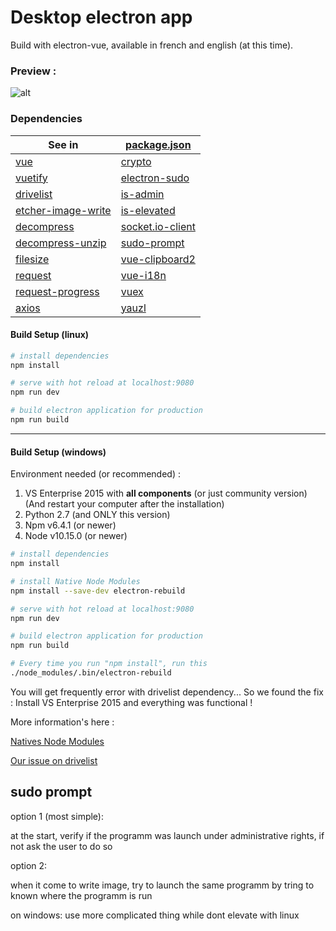 # Desktop electron app

Build with electron-vue, available in french and english (at this time).

### Preview :

![alt](https://static.retrobox.tech/img/app/Retrobox_Desktop_App_euyZshYEtp.png)

### Dependencies

| See in | [package.json](https://github.com/retrobox/desktop/blob/master/package.json) |
|--|--|
| [vue](https://www.npmjs.com/package/vue) | [crypto](https://www.npmjs.com/package/crypto) |
| [vuetify](https://www.npmjs.com/package/vuetify) | [electron-sudo](https://www.npmjs.com/package/electron-sudo) |
| [drivelist](https://www.npmjs.com/package/drivelist) | [is-admin](https://www.npmjs.com/package/is-admin) |
| [etcher-image-write](https://www.npmjs.com/package/etcher-image-write) | [is-elevated](https://www.npmjs.com/package/is-elevated) |
| [decompress](https://www.npmjs.com/package/decompress) | [socket.io-client](https://www.npmjs.com/package/socket.io-client) |
| [decompress-unzip](https://www.npmjs.com/package/decompress-unzip) | [sudo-prompt](https://www.npmjs.com/package/sudo-prompt) |
| [filesize](https://www.npmjs.com/package/filesize) | [vue-clipboard2](https://www.npmjs.com/package/vue-clipboard2) |
| [request](https://www.npmjs.com/package/request)| [vue-i18n](https://www.npmjs.com/package/vue-i18n) |
| [request-progress](https://www.npmjs.com/package/request-progress) | [vuex](https://www.npmjs.com/package/vuex) |
| [axios](https://www.npmjs.com/package/axios) | [yauzl](https://www.npmjs.com/package/yauzl)  |

#### Build Setup (linux)

``` bash
# install dependencies
npm install

# serve with hot reload at localhost:9080
npm run dev

# build electron application for production
npm run build


```

-------

#### Build Setup (windows)

Environment needed (or recommended) :

1. VS Enterprise 2015 with **all components** (or just community version) (And restart your computer after the installation)
2. Python 2.7 (and ONLY this version)
3. Npm v6.4.1 (or newer)
4. Node v10.15.0 (or newer)

``` bash
# install dependencies
npm install

# install Native Node Modules
npm install --save-dev electron-rebuild

# serve with hot reload at localhost:9080
npm run dev

# build electron application for production
npm run build

# Every time you run "npm install", run this
./node_modules/.bin/electron-rebuild

```
You will get frequently error with drivelist dependency... So we found the fix : Install VS Enterprise 2015 and everything was functional !

More information's here :

[Natives Node Modules](https://github.com/electron/electron/blob/v0.37.2/docs/tutorial/using-native-node-modules.md#using-native-node-modules)

[Our issue on drivelist](https://github.com/balena-io-modules/drivelist/issues/340)

## sudo prompt

option 1 (most simple):

at the start, verify if the programm was launch under administrative rights, if not ask the user to do so

option 2:

when it come to write image, try to launch the same programm by tring to known where the programm is run

on windows: use more complicated thing while dont elevate with linux
